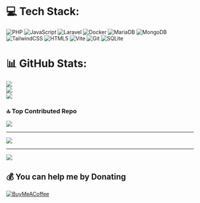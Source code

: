 
# 💻 Tech Stack:
![PHP](https://img.shields.io/badge/php-%23777BB4.svg?style=plastic&logo=php&logoColor=white) ![JavaScript](https://img.shields.io/badge/javascript-%23323330.svg?style=plastic&logo=javascript&logoColor=%23F7DF1E) ![Laravel](https://img.shields.io/badge/laravel-%23FF2D20.svg?style=plastic&logo=laravel&logoColor=white) ![Docker](https://img.shields.io/badge/docker-%230db7ed.svg?style=plastic&logo=docker&logoColor=white) ![MariaDB](https://img.shields.io/badge/MariaDB-003545?style=plastic&logo=mariadb&logoColor=white) ![MongoDB](https://img.shields.io/badge/MongoDB-%234ea94b.svg?style=plastic&logo=mongodb&logoColor=white) ![TailwindCSS](https://img.shields.io/badge/tailwindcss-%2338B2AC.svg?style=plastic&logo=tailwind-css&logoColor=white) ![HTML5](https://img.shields.io/badge/html5-%23E34F26.svg?style=plastic&logo=html5&logoColor=white) ![Vite](https://img.shields.io/badge/vite-%23646CFF.svg?style=plastic&logo=vite&logoColor=white) ![Git](https://img.shields.io/badge/git-%23F05033.svg?style=plastic&logo=git&logoColor=white) ![SQLite](https://img.shields.io/badge/sqlite-%2307405e.svg?style=plastic&logo=sqlite&logoColor=white) 

# 📊 GitHub Stats:
![](https://github-readme-stats.vercel.app/api?username=RealMrSHA&theme=blue-green&hide_border=false&include_all_commits=false&count_private=false)<br/>
![](https://github-readme-streak-stats.herokuapp.com/?user=RealMrSHA&theme=blue-green&hide_border=false)<br/>
![](https://github-readme-stats.vercel.app/api/top-langs/?username=RealMrSHA&theme=blue-green&hide_border=false&include_all_commits=false&count_private=false&layout=compact)

### 🔝 Top Contributed Repo
![](https://github-contributor-stats.vercel.app/api?username=RealMrSHA&limit=5&theme=dark&combine_all_yearly_contributions=true)

---
[![](https://visitcount.itsvg.in/api?id=RealMrSHA&icon=2&color=3)](https://visitcount.itsvg.in)

---
[![](https://visitcount.itsvg.in/api?id=MrRealSHA&icon=0&color=0)](https://visitcount.itsvg.in)

  ## 💰 You can help me by Donating
  [![BuyMeACoffee](https://img.shields.io/badge/Buy%20Me%20a%20Coffee-ffdd00?style=for-the-badge&logo=buy-me-a-coffee&logoColor=black)](https://buymeacoffee.com/MrSHA) 






